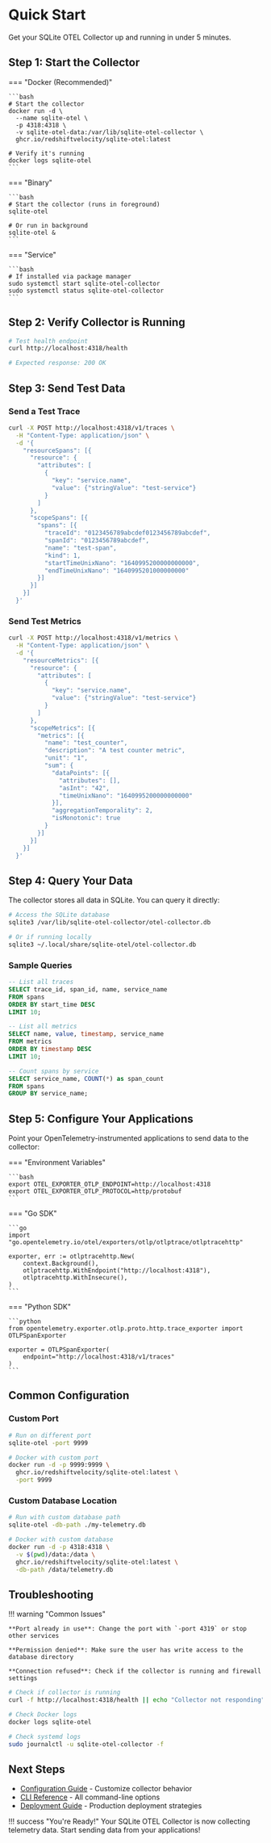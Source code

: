 # Quick Start

Get your SQLite OTEL Collector up and running in under 5 minutes.

## Step 1: Start the Collector

=== "Docker (Recommended)"

    ```bash
    # Start the collector
    docker run -d \
      --name sqlite-otel \
      -p 4318:4318 \
      -v sqlite-otel-data:/var/lib/sqlite-otel-collector \
      ghcr.io/redshiftvelocity/sqlite-otel:latest

    # Verify it's running
    docker logs sqlite-otel
    ```

=== "Binary"

    ```bash
    # Start the collector (runs in foreground)
    sqlite-otel

    # Or run in background
    sqlite-otel &
    ```

=== "Service"

    ```bash
    # If installed via package manager
    sudo systemctl start sqlite-otel-collector
    sudo systemctl status sqlite-otel-collector
    ```

## Step 2: Verify Collector is Running

```bash
# Test health endpoint
curl http://localhost:4318/health

# Expected response: 200 OK
```

## Step 3: Send Test Data

### Send a Test Trace

```bash
curl -X POST http://localhost:4318/v1/traces \
  -H "Content-Type: application/json" \
  -d '{
    "resourceSpans": [{
      "resource": {
        "attributes": [
          {
            "key": "service.name",
            "value": {"stringValue": "test-service"}
          }
        ]
      },
      "scopeSpans": [{
        "spans": [{
          "traceId": "0123456789abcdef0123456789abcdef",
          "spanId": "0123456789abcdef",
          "name": "test-span",
          "kind": 1,
          "startTimeUnixNano": "1640995200000000000",
          "endTimeUnixNano": "1640995201000000000"
        }]
      }]
    }]
  }'
```

### Send Test Metrics

```bash
curl -X POST http://localhost:4318/v1/metrics \
  -H "Content-Type: application/json" \
  -d '{
    "resourceMetrics": [{
      "resource": {
        "attributes": [
          {
            "key": "service.name", 
            "value": {"stringValue": "test-service"}
          }
        ]
      },
      "scopeMetrics": [{
        "metrics": [{
          "name": "test_counter",
          "description": "A test counter metric",
          "unit": "1",
          "sum": {
            "dataPoints": [{
              "attributes": [],
              "asInt": "42",
              "timeUnixNano": "1640995200000000000"
            }],
            "aggregationTemporality": 2,
            "isMonotonic": true
          }
        }]
      }]
    }]
  }'
```

## Step 4: Query Your Data

The collector stores all data in SQLite. You can query it directly:

```bash
# Access the SQLite database
sqlite3 /var/lib/sqlite-otel-collector/otel-collector.db

# Or if running locally
sqlite3 ~/.local/share/sqlite-otel/otel-collector.db
```

### Sample Queries

```sql
-- List all traces
SELECT trace_id, span_id, name, service_name 
FROM spans 
ORDER BY start_time DESC 
LIMIT 10;

-- List all metrics
SELECT name, value, timestamp, service_name 
FROM metrics 
ORDER BY timestamp DESC 
LIMIT 10;

-- Count spans by service
SELECT service_name, COUNT(*) as span_count 
FROM spans 
GROUP BY service_name;
```

## Step 5: Configure Your Applications

Point your OpenTelemetry-instrumented applications to send data to the collector:

=== "Environment Variables"

    ```bash
    export OTEL_EXPORTER_OTLP_ENDPOINT=http://localhost:4318
    export OTEL_EXPORTER_OTLP_PROTOCOL=http/protobuf
    ```

=== "Go SDK"

    ```go
    import "go.opentelemetry.io/otel/exporters/otlp/otlptrace/otlptracehttp"

    exporter, err := otlptracehttp.New(
        context.Background(),
        otlptracehttp.WithEndpoint("http://localhost:4318"),
        otlptracehttp.WithInsecure(),
    )
    ```

=== "Python SDK"

    ```python
    from opentelemetry.exporter.otlp.proto.http.trace_exporter import OTLPSpanExporter

    exporter = OTLPSpanExporter(
        endpoint="http://localhost:4318/v1/traces"
    )
    ```

## Common Configuration

### Custom Port

```bash
# Run on different port
sqlite-otel -port 9999

# Docker with custom port
docker run -d -p 9999:9999 \
  ghcr.io/redshiftvelocity/sqlite-otel:latest \
  -port 9999
```

### Custom Database Location

```bash
# Run with custom database path
sqlite-otel -db-path ./my-telemetry.db

# Docker with custom database
docker run -d -p 4318:4318 \
  -v $(pwd)/data:/data \
  ghcr.io/redshiftvelocity/sqlite-otel:latest \
  -db-path /data/telemetry.db
```

## Troubleshooting

!!! warning "Common Issues"

    **Port already in use**: Change the port with `-port 4319` or stop other services
    
    **Permission denied**: Make sure the user has write access to the database directory
    
    **Connection refused**: Check if the collector is running and firewall settings

```bash
# Check if collector is running
curl -f http://localhost:4318/health || echo "Collector not responding"

# Check Docker logs
docker logs sqlite-otel

# Check systemd logs
sudo journalctl -u sqlite-otel-collector -f
```

## Next Steps

- [Configuration Guide](configuration.md) - Customize collector behavior
- [CLI Reference](cli.md) - All command-line options
- [Deployment Guide](deployment.md) - Production deployment strategies

!!! success "You're Ready!"
    Your SQLite OTEL Collector is now collecting telemetry data. Start sending data from your applications!